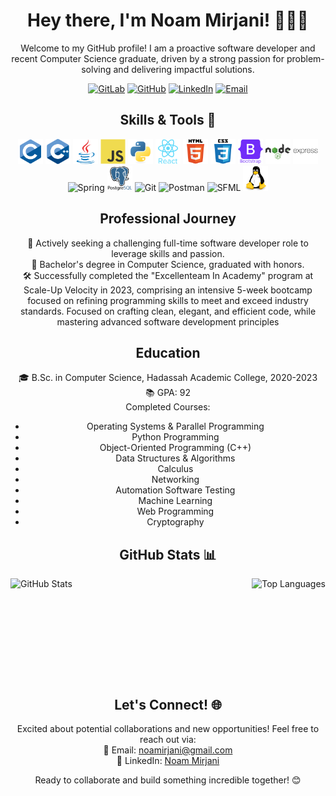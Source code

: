 <h1 align="center">Hey there, I'm Noam Mirjani! 👩🏽‍💻</h1>

<p align="center">
Welcome to my GitHub profile! I am a proactive software developer and recent Computer Science graduate, driven by a strong passion for problem-solving and delivering impactful solutions.
</p>
 <p align="center">
<a href="https://gitlab.com/noammirjani" target="_blank"><img alt="GitLab" src="https://img.shields.io/badge/GitLab-%23FC6D26.svg?&style=for-the-badge&logo=GitLab&logoColor=white" /></a>
<a href="https://github.com/noammirjani" target="_blank"><img alt="GitHub" src="https://img.shields.io/badge/GitHub-%2312100E.svg?&style=for-the-badge&logo=GitHub&logoColor=white" /></a>
<a href="https://www.linkedin.com/in/noam-mirjani-791068244/" target="_blank"><img alt="LinkedIn" src="https://img.shields.io/badge/linkedin-%230077B5.svg?&style=for-the-badge&logo=linkedin&logoColor=white" /></a>
<a href="mailto:noamirjani@gmail.com" target="_blank"><img alt="Email" src="https://img.shields.io/badge/email-%23D14836.svg?&style=for-the-badge&logo=gmail&logoColor=white" /></a>
</p>

<h2 align="center">Skills & Tools 🚀</h2>
<p align="center">
  <!-- Front-end -->
    <!-- Programming Languages -->
  <img src="https://raw.githubusercontent.com/devicons/devicon/master/icons/c/c-original.svg" alt="C" width="40" height="40"/>
  <img src="https://raw.githubusercontent.com/devicons/devicon/master/icons/cplusplus/cplusplus-original.svg" alt="C++" width="40" height="40"/>
  <img src="https://raw.githubusercontent.com/devicons/devicon/master/icons/java/java-original.svg" alt="Java" width="40" height="40"/>
  <img src="https://raw.githubusercontent.com/devicons/devicon/master/icons/javascript/javascript-original.svg" alt="JavaScript" width="40" height="40"/>
  <img src="https://raw.githubusercontent.com/devicons/devicon/master/icons/python/python-original.svg" alt="Python" width="40" height="40"/>

  <img src="https://raw.githubusercontent.com/devicons/devicon/master/icons/react/react-original-wordmark.svg" alt="React" width="40" height="40"/>
  <img src="https://raw.githubusercontent.com/devicons/devicon/master/icons/html5/html5-original-wordmark.svg" alt="HTML5" width="40" height="40"/>
  <img src="https://raw.githubusercontent.com/devicons/devicon/master/icons/css3/css3-original-wordmark.svg" alt="CSS3" width="40" height="40"/>
  <img src="https://raw.githubusercontent.com/devicons/devicon/master/icons/bootstrap/bootstrap-plain-wordmark.svg" alt="Bootstrap" width="40" height="40"/>

  <!-- Back-end -->
  <img src="https://raw.githubusercontent.com/devicons/devicon/master/icons/nodejs/nodejs-original-wordmark.svg" alt="Node.js" width="40" height="40"/>
  <img src="https://raw.githubusercontent.com/devicons/devicon/master/icons/express/express-original-wordmark.svg" alt="Express.js" width="40" height="40"/>
  <img src="https://www.vectorlogo.zone/logos/springio/springio-icon.svg" alt="Spring" width="40" height="40"/>
  
  <!-- Database -->
  <img src="https://raw.githubusercontent.com/devicons/devicon/master/icons/postgresql/postgresql-original-wordmark.svg" alt="PostgreSQL" width="40" height="40"/>
  
  <!-- Version Control -->
  <img src="https://www.vectorlogo.zone/logos/git-scm/git-scm-icon.svg" alt="Git" width="40" height="40"/>
  
  <!-- Other Tools -->
  <img src="https://www.vectorlogo.zone/logos/getpostman/getpostman-icon.svg" alt="Postman" width="40" height="40"/>
  <img src="https://www.sfml-dev.org/download/goodies/sfml-icon-small.png" alt="SFML" width="40" height="40"/>

  <!-- Operating System -->
  <img src="https://raw.githubusercontent.com/devicons/devicon/master/icons/linux/linux-original.svg" alt="Linux" width="40" height="40"/>
</p>

<h2 align="center">Professional Journey</h2>
<p align="center">
    🚀 Actively seeking a challenging full-time software developer role to leverage skills and passion. <br/>
    🌟 Bachelor's degree in Computer Science, graduated with honors.<br/> 
     🛠️ Successfully completed the "Excellenteam In Academy" program at Scale-Up Velocity in 2023,
    comprising an intensive 5-week bootcamp focused on refining programming skills to meet and exceed industry standards.
    Focused on crafting clean, elegant, and efficient code, while mastering advanced software development principles
</p>

<h2 align="center">Education</h2>
<p align="center">
  🎓 B.Sc. in Computer Science, Hadassah Academic College, 2020-2023 <br/>
  📚 GPA: 92 <br/>
  Completed Courses:
  <ul align="center">
     <li>Operating Systems & Parallel Programming</li>
    <li>Python Programming</li>
    <li>Object-Oriented Programming (C++)</li>
    <li>Data Structures & Algorithms</li>
    <li>Calculus</li>
    <li>Networking</li>
    <li>Automation Software Testing</li>
    <li>Machine Learning</li>
    <li>Web Programming</li>
    <li>Cryptography</li>
  </ul>
</p>

<h2 align="center">GitHub Stats 📊</h2>
<div style="display: flex; justify-content: space-between;" align="center">
  <img height="160px" alt="GitHub Stats" src="https://github-readme-stats.vercel.app/api?username=noammirjani&show_icons=true&hide_rank=true" />
  <img height="160px" alt="Top Languages" src="https://github-readme-stats.vercel.app/api/top-langs/?username=noammirjani&layout=compact" />
</div>

<h2 align="center">Let's Connect! 🌐</h2>
<p align="center">
  Excited about potential collaborations and new opportunities! Feel free to reach out via: <br/>
  📧 Email: <a href="mailto:noamirjani@gmail.com">noamirjani@gmail.com</a> <br/>
  🔗 LinkedIn: <a href="https://www.linkedin.com/in/noam-mirjani-791068244/">Noam Mirjani</a>
</p>


<p align="center">Ready to collaborate and build something incredible together! 😊</p>



